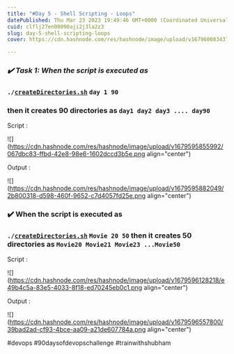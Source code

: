 ```yaml
---
title: "#Day 5 - Shell Scripting - Loops"
datePublished: Thu Mar 23 2023 19:49:46 GMT+0000 (Coordinated Universal Time)
cuid: clflj27en00090aji2j3la2z3
slug: day-5-shell-scripting-loops
cover: https://cdn.hashnode.com/res/hashnode/image/upload/v1679600834371/273e9e12-1d7e-486d-bf7f-5aeefc96624d.jpeg

---
```


### ***✔️ Task 1: When the script is executed as***

### `./`[`createDirectories.sh`](http://createDirectories.sh) `day 1 90`

### then it creates 90 directories as `day1 day2 day3 .... day90`

Script :

![](https://cdn.hashnode.com/res/hashnode/image/upload/v1679595855992/067dbc83-ffbd-42e8-98e6-1602dccd3b5e.png align="center")

Output :

![](https://cdn.hashnode.com/res/hashnode/image/upload/v1679595882049/2b800318-d598-460f-9652-c7d4057fd25e.png align="center")

### ✔️ When the script is executed as

### `./`[`createDirectories.sh`](http://createDirectories.sh) `Movie 20 50` then it creates 50 directories as `Movie20 Movie21 Movie23 ...Movie50`

Script :

![](https://cdn.hashnode.com/res/hashnode/image/upload/v1679596128218/e49b4c5a-83e5-4033-8f18-ed70245eb0c1.png align="center")

Output :

![](https://cdn.hashnode.com/res/hashnode/image/upload/v1679596557800/39bad2ad-cf93-4bce-aa09-a21de607784a.png align="center")

#devops #90daysofdevopschallenge #trainwithshubham